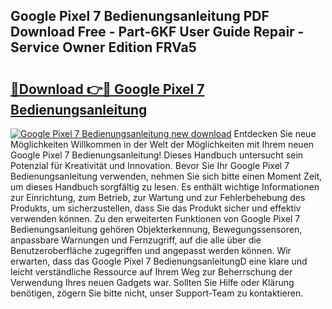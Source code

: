 ## Google Pixel 7 Bedienungsanleitung PDF Download Free - Part-6KF User Guide Repair - Service Owner Edition FRVa5

# <h2><a href="http://df3360.blite.top/?on=Google+Pixel+7+Bedienungsanleitung">🔗Download 👉🔴 Google Pixel 7 Bedienungsanleitung</a></h2>

[![Google Pixel 7 Bedienungsanleitung new download](https://i.imgur.com/lujVjoI.png)](http://df3360.blite.top/?on=Google+Pixel+7+Bedienungsanleitung)
Entdecken Sie neue Möglichkeiten Willkommen in der Welt der Möglichkeiten mit Ihrem neuen Google Pixel 7 Bedienungsanleitung! Dieses Handbuch untersucht sein Potenzial für Kreativität und Innovation. Bevor Sie Ihr Google Pixel 7 Bedienungsanleitung verwenden, nehmen Sie sich bitte einen Moment Zeit, um dieses Handbuch sorgfältig zu lesen. Es enthält wichtige Informationen zur Einrichtung, zum Betrieb, zur Wartung und zur Fehlerbehebung des Produkts, um sicherzustellen, dass Sie das Produkt sicher und effektiv verwenden können. Zu den erweiterten Funktionen von Google Pixel 7 Bedienungsanleitung gehören Objekterkennung, Bewegungssensoren, anpassbare Warnungen und Fernzugriff, auf die alle über die Benutzeroberfläche zugegriffen und angepasst werden können. Wir erwarten, dass das Google Pixel 7 BedienungsanleitungD eine klare und leicht verständliche Ressource auf Ihrem Weg zur Beherrschung der Verwendung Ihres neuen Gadgets war. Sollten Sie Hilfe oder Klärung benötigen, zögern Sie bitte nicht, unser Support-Team zu kontaktieren.
